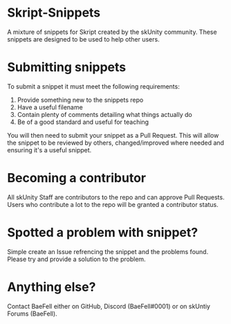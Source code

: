 # Skript-Snippets

A mixture of snippets for Skript created by the skUnity community. These snippets are designed to be used to help other users.

# Submitting snippets

To submit a snippet it must meet the following requirements:
1. Provide something new to the snippets repo
2. Have a useful filename
3. Contain plenty of comments detailing what things actually do
4. Be of a good standard and useful for teaching
	
You will then need to submit your snippet as a Pull Request. This will allow the snippet to be reviewed by others, changed/improved where needed and ensuring it's a useful snippet.
	
# Becoming a contributor

All skUnity Staff are contributors to the repo and can approve Pull Requests. Users who contribute a lot to the repo will be granted a contributor status.

# Spotted a problem with snippet?

Simple create an Issue refrencing the snippet and the problems found. Please try and provide a solution to the problem.

# Anything else?

Contact BaeFell either on GitHub, Discord (BaeFell#0001) or on skUntiy Forums (BaeFell).

